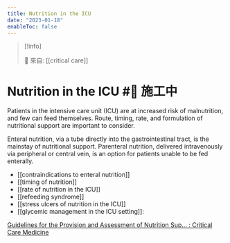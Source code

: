 ```yaml
---
title: Nutrition in the ICU
date: "2023-01-18"
enableToc: false
---
```


> [!info]
>
> 🌱 來自: [[critical care]]

# Nutrition in the ICU #🚧 施工中

Patients in the intensive care unit (ICU) are at increased risk of malnutrition, and few can feed themselves. Route, timing, rate, and formulation of nutritional support are important to consider.

Enteral nutrition, via a tube directly into the gastrointestinal tract, is the mainstay of nutritional support. Parenteral nutrition, delivered intravenously via peripheral or central vein, is an option for patients unable to be fed enterally.

*   [[contraindications to enteral nutrition]]
*   [[timing of nutrition]]
*   [[rate of nutrition in the ICU]]
*   [[refeeding syndrome]]
*   [[stress ulcers of nutrition in the ICU]]
*   [[glycemic management in the ICU setting]]:

[Guidelines for the Provision and Assessment of Nutrition Sup... : Critical Care Medicine][1]

[1]: https://journals.lww.com/ccmjournal/Fulltext/2016/02000/Guidelines_for_the_Provision_and_Assessment_of.20.aspx
